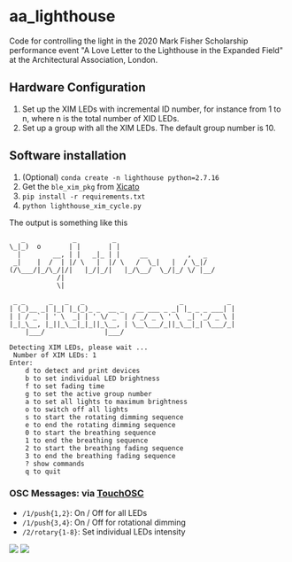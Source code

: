 # aa_lighthouse
Code for controlling the light in the 2020 Mark Fisher Scholarship performance event "A Love Letter to the Lighthouse in the Expanded Field" at the Architectural Association, London.

## Hardware Configuration

1. Set up the XIM LEDs with incremental ID number, for instance from 1 to n, where n is the total number of XID LEDs.
2. Set up a group with all the XIM LEDs. The default group number is 10.

## Software installation

1. (Optional) `conda create -n lighthouse python=2.7.16`
2. Get the `ble_xim_pkg` from [Xicato](http://www.xicato.com)
3. `pip install -r requirements.txt`
4. `python lighthouse_xim_cycle.py`

The output is something like this

```
   _            _         _
\_|_)  o       | |       | |
  |        __, | |   _|_ | |     __          ,   _
 _|    |  /  | |/ \   |  |/ \   /  \_|   |  / \_|/
(/\___/|_/\_/|/|   |_/|_/|   |_/\__/  \_/|_/ \/ |__/
            /|
            \|

 _ _      _   _   _                        _           _
| (_)__ _| |_| |_(_)_ _  __ _   __ ___ _ _| |_ _ _ ___| |
| | / _` | ' \  _| | ' \/ _` | / _/ _ \ ' \  _| '_/ _ \ |
|_|_\__, |_||_\__|_|_||_\__, | \__\___/_||_\__|_| \___/_|
    |___/               |___/

Detecting XIM LEDs, please wait ...
 Number of XIM LEDs: 1
Enter:
	d to detect and print devices
	b to set individual LED brightness
	f to set fading time
	g to set the active group number
	a to set all lights to maximum brightness
	o to switch off all lights
	s to start the rotating dimming sequence
	e to end the rotating dimming sequence
	0 to start the breathing sequence
	1 to end the breathing sequence
	2 to start the breathing fading sequence
	3 to end the breathing fading sequence
	? show commands
	q to quit
```


### OSC Messages: via [TouchOSC](https://hexler.net/products/touchosc)
- `/1/push{1,2}`: On / Off for all LEDs
- `/1/push{3,4}`: On / Off for rotational dimming
- `/2/rotary{1-8}`: Set individual LEDs intensity

![](https://user-images.githubusercontent.com/317202/73316701-a35c8d00-422b-11ea-9828-df7412e56ef2.png)
![](https://user-images.githubusercontent.com/317202/73316700-a35c8d00-422b-11ea-98e8-fbd8146597d4.png)
